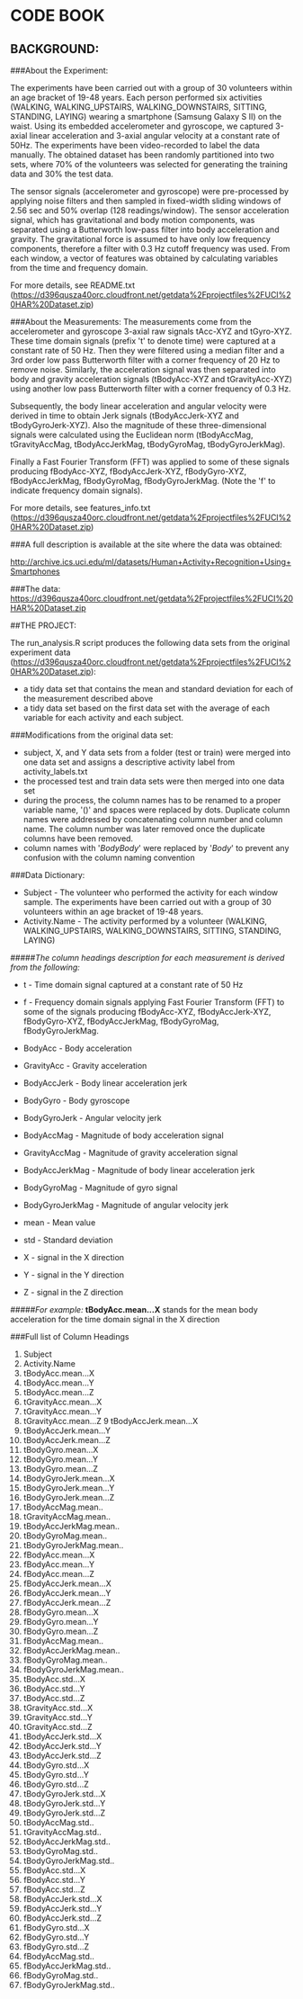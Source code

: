 # CODE BOOK

## BACKGROUND:

###About the Experiment:

The experiments have been carried out with a group of 30 volunteers within an age bracket of 19-48 years. Each person performed six activities (WALKING, WALKING_UPSTAIRS, WALKING_DOWNSTAIRS, SITTING, STANDING, LAYING) wearing a smartphone (Samsung Galaxy S II) on the waist. Using its embedded accelerometer and gyroscope, we captured 3-axial linear acceleration and 3-axial angular velocity at a constant rate of 50Hz. The experiments have been video-recorded to label the data manually. The obtained dataset has been randomly partitioned into two sets, where 70% of the volunteers was selected for generating the training data and 30% the test data. 

The sensor signals (accelerometer and gyroscope) were pre-processed by applying noise filters and then sampled in fixed-width sliding windows of 2.56 sec and 50% overlap (128 readings/window). The sensor acceleration signal, which has gravitational and body motion components, was separated using a Butterworth low-pass filter into body acceleration and gravity. The gravitational force is assumed to have only low frequency components, therefore a filter with 0.3 Hz cutoff frequency was used. From each window, a vector of features was obtained by calculating variables from the time and frequency domain. 

For more details, see README.txt (https://d396qusza40orc.cloudfront.net/getdata%2Fprojectfiles%2FUCI%20HAR%20Dataset.zip)

###About the Measurements:
The measurements come from the accelerometer and gyroscope 3-axial raw signals tAcc-XYZ and tGyro-XYZ. These time domain signals (prefix 't' to denote time) were captured at a constant rate of 50 Hz. Then they were filtered using a median filter and a 3rd order low pass Butterworth filter with a corner frequency of 20 Hz to remove noise. Similarly, the acceleration signal was then separated into body and gravity acceleration signals (tBodyAcc-XYZ and tGravityAcc-XYZ) using another low pass Butterworth filter with a corner frequency of 0.3 Hz. 

Subsequently, the body linear acceleration and angular velocity were derived in time to obtain Jerk signals (tBodyAccJerk-XYZ and tBodyGyroJerk-XYZ). Also the magnitude of these three-dimensional signals were calculated using the Euclidean norm (tBodyAccMag, tGravityAccMag, tBodyAccJerkMag, tBodyGyroMag, tBodyGyroJerkMag). 

Finally a Fast Fourier Transform (FFT) was applied to some of these signals producing fBodyAcc-XYZ, fBodyAccJerk-XYZ, fBodyGyro-XYZ, fBodyAccJerkMag, fBodyGyroMag, fBodyGyroJerkMag. (Note the 'f' to indicate frequency domain signals).

For more details, see features_info.txt (https://d396qusza40orc.cloudfront.net/getdata%2Fprojectfiles%2FUCI%20HAR%20Dataset.zip)

###A full description is available at the site where the data was obtained: 

http://archive.ics.uci.edu/ml/datasets/Human+Activity+Recognition+Using+Smartphones 

###The data: 
https://d396qusza40orc.cloudfront.net/getdata%2Fprojectfiles%2FUCI%20HAR%20Dataset.zip 


##THE PROJECT:

The run_analysis.R script produces the following data sets from the original experiment data (https://d396qusza40orc.cloudfront.net/getdata%2Fprojectfiles%2FUCI%20HAR%20Dataset.zip):
- a tidy data set that contains the mean and standard deviation for each of the measurement described above
- a tidy data set based on the first data set with the average of each variable for each activity and each subject.

###Modifications from the original data set:
- subject, X, and Y data sets from a folder (test or train) were merged into one data set and assigns a descriptive activity label from activity_labels.txt
- the processed test and train data sets were then merged into one data set
- during the process, the column names has to be renamed to a proper variable name, '()' and spaces were replaced by dots. Duplicate column names were addressed by concatenating column number and column name. The column number was later removed once the duplicate columns have been removed.
- column names with '*BodyBody*' were replaced by '*Body*' to prevent any confusion with the column naming convention

###Data Dictionary:

- Subject	- The volunteer who performed the activity for each window sample. The experiments have been carried out with a group of 30 volunteers within an age bracket of 19-48 years.
- Activity.Name	- The activity performed by a volunteer (WALKING, WALKING_UPSTAIRS, WALKING_DOWNSTAIRS, SITTING, STANDING, LAYING)

#####*The column headings description for each measurement is derived from the following:*
- t	- Time domain signal captured at a constant rate of 50 Hz
- f	- Frequency domain signals applying Fast Fourier Transform (FFT) to some of the signals producing fBodyAcc-XYZ, fBodyAccJerk-XYZ, fBodyGyro-XYZ, fBodyAccJerkMag, fBodyGyroMag, fBodyGyroJerkMag.
  
- BodyAcc	- Body acceleration 
- GravityAcc - Gravity acceleration
- BodyAccJerk - Body linear acceleration jerk
- BodyGyro - Body gyroscope
- BodyGyroJerk - Angular velocity jerk
- BodyAccMag - Magnitude of body acceleration signal
- GravityAccMag - Magnitude of gravity acceleration signal
- BodyAccJerkMag - Magnitude of body linear acceleration jerk
- BodyGyroMag - Magnitude of gyro signal
- BodyGyroJerkMag - Magnitude of angular velocity jerk
  
- mean - Mean value
- std - Standard deviation
  
- X - signal in the X direction
- Y - signal in the Y direction
- Z - signal in the Z direction

#####*For example:*
**tBodyAcc.mean...X** stands for the mean body acceleration for the time domain signal in the X direction 

###Full list of Column Headings
1. Subject
2. Activity.Name
3. tBodyAcc.mean...X
4. tBodyAcc.mean...Y
5. tBodyAcc.mean...Z
6. tGravityAcc.mean...X
7. tGravityAcc.mean...Y
8. tGravityAcc.mean...Z
9	 tBodyAccJerk.mean...X
10. tBodyAccJerk.mean...Y
11. tBodyAccJerk.mean...Z
12. tBodyGyro.mean...X
13. tBodyGyro.mean...Y
14. tBodyGyro.mean...Z
15. tBodyGyroJerk.mean...X
16. tBodyGyroJerk.mean...Y
17. tBodyGyroJerk.mean...Z
18. tBodyAccMag.mean..
19. tGravityAccMag.mean..
20. tBodyAccJerkMag.mean..
21. tBodyGyroMag.mean..
22. tBodyGyroJerkMag.mean..
23. fBodyAcc.mean...X
24. fBodyAcc.mean...Y
25. fBodyAcc.mean...Z
26. fBodyAccJerk.mean...X
27. fBodyAccJerk.mean...Y
28. fBodyAccJerk.mean...Z
29. fBodyGyro.mean...X
30. fBodyGyro.mean...Y
31. fBodyGyro.mean...Z
32. fBodyAccMag.mean..
33. fBodyAccJerkMag.mean..
34. fBodyGyroMag.mean..
35. fBodyGyroJerkMag.mean..
36. tBodyAcc.std...X
37. tBodyAcc.std...Y
38. tBodyAcc.std...Z
39. tGravityAcc.std...X
40. tGravityAcc.std...Y
41. tGravityAcc.std...Z
42. tBodyAccJerk.std...X
43. tBodyAccJerk.std...Y
44. tBodyAccJerk.std...Z
45. tBodyGyro.std...X
46. tBodyGyro.std...Y
47. tBodyGyro.std...Z
48. tBodyGyroJerk.std...X
49. tBodyGyroJerk.std...Y
50. tBodyGyroJerk.std...Z
51. tBodyAccMag.std..
52. tGravityAccMag.std..
53. tBodyAccJerkMag.std..
54. tBodyGyroMag.std..
55. tBodyGyroJerkMag.std..
56. fBodyAcc.std...X
57. fBodyAcc.std...Y
58. fBodyAcc.std...Z
59. fBodyAccJerk.std...X
60. fBodyAccJerk.std...Y
61. fBodyAccJerk.std...Z
62. fBodyGyro.std...X
63. fBodyGyro.std...Y
64. fBodyGyro.std...Z
65. fBodyAccMag.std..
66. fBodyAccJerkMag.std..
67. fBodyGyroMag.std..
68. fBodyGyroJerkMag.std..
